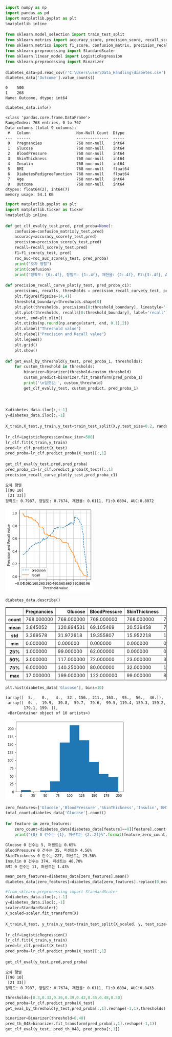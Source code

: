 ```python
import numpy as np
import pandas as pd
import matplotlib.pyplot as plt
%matplotlib inline

from sklearn.model_selection import train_test_split
from sklearn.metrics import accuracy_score, precision_score, recall_score, roc_auc_score
from sklearn.metrics import f1_score, confusion_matrix, precision_recall_curve, roc_curve
from sklearn.preprocessing import StandardScaler
from sklearn.linear_model import LogisticRegression
from sklearn.preprocessing import Binarizer

diabetes_data=pd.read_csv(r'C:\Users\user\Data_Handling\diabetes.csv')
diabetes_data['Outcome'].value_counts()
```




    0    500
    1    268
    Name: Outcome, dtype: int64




```python
diabetes_data.info()
```

    <class 'pandas.core.frame.DataFrame'>
    RangeIndex: 768 entries, 0 to 767
    Data columns (total 9 columns):
     #   Column                    Non-Null Count  Dtype  
    ---  ------                    --------------  -----  
     0   Pregnancies               768 non-null    int64  
     1   Glucose                   768 non-null    int64  
     2   BloodPressure             768 non-null    int64  
     3   SkinThickness             768 non-null    int64  
     4   Insulin                   768 non-null    int64  
     5   BMI                       768 non-null    float64
     6   DiabetesPedigreeFunction  768 non-null    float64
     7   Age                       768 non-null    int64  
     8   Outcome                   768 non-null    int64  
    dtypes: float64(2), int64(7)
    memory usage: 54.1 KB
    


```python
import matplotlib.pyplot as plt
import matplotlib.ticker as ticker
%matplotlib inline

def get_clf_eval(y_test,pred, pred_proba=None):
    confusion=confusion_matrix(y_test,pred)
    accuracy=accuracy_score(y_test,pred)
    precision=precision_score(y_test,pred)
    recall=recall_score(y_test,pred)
    f1=f1_score(y_test, pred)
    roc_auc=roc_auc_score(y_test, pred_proba)
    print("오차 행렬")
    print(confusion)
    print("정확도: {0:.4f}, 정밀도: {1:.4f}, 재현율: {2:.4f}, F1:{3:.4f}, AUC:{4:.4f}".format(accuracy, precision, recall,f1, roc_auc))

def precision_recall_curve_plot(y_test, pred_proba_c1):
    precisions, recalls, thresholds = precision_recall_curve(y_test, pred_proba_c1)    
    plt.figure(figsize=(4,4))
    threshold_boundary=thresholds.shape[0]
    plt.plot(thresholds, precisions[0:threshold_boundary], linestyle='--', label='precision')
    plt.plot(thresholds, recalls[0:threshold_boundary], label='recall')
    start, end=plt.xlim()
    plt.xticks(np.round(np.arange(start, end, 0.1),2))
    plt.xlabel("Threshold value")
    plt.ylabel("Precision and Recall value")
    plt.legend()    
    plt.grid()
    plt.show()

def get_eval_by_threshold(y_test, pred_proba_1, thresholds):
    for custom_threshold in thresholds:
        binarizer=Binarizer(threshold=custom_threshold)
        custom_predict=binarizer.fit_transform(pred_proba_1)
        print('\n임곗값:', custom_threshold)
        get_clf_eval(y_test, custom_predict, pred_proba_1)

    
    
X=diabetes_data.iloc[:,:-1]
y=diabetes_data.iloc[:,-1]

X_train,X_test,y_train,y_test=train_test_split(X,y,test_size=0.2, random_state=156, stratify=y)

lr_clf=LogisticRegression(max_iter=500)
lr_clf.fit(X_train,y_train)
pred=lr_clf.predict(X_test)
pred_proba=lr_clf.predict_proba(X_test)[:,1]

get_clf_eval(y_test,pred,pred_proba)
pred_proba_c1=lr_clf.predict_proba(X_test)[:,1]
precision_recall_curve_plot(y_test,pred_proba_c1)

```

    오차 행렬
    [[90 10]
     [21 33]]
    정확도: 0.7987, 정밀도: 0.7674, 재현율: 0.6111, F1:0.6804, AUC:0.8072
    


    
![png](output_2_1.png)
    



```python
diabetes_data.describe()
```




<div>

<table border="1" class="dataframe">
  <thead>
    <tr style="text-align: right;">
      <th></th>
      <th>Pregnancies</th>
      <th>Glucose</th>
      <th>BloodPressure</th>
      <th>SkinThickness</th>
      <th>Insulin</th>
      <th>BMI</th>
      <th>DiabetesPedigreeFunction</th>
      <th>Age</th>
      <th>Outcome</th>
    </tr>
  </thead>
  <tbody>
    <tr>
      <th>count</th>
      <td>768.000000</td>
      <td>768.000000</td>
      <td>768.000000</td>
      <td>768.000000</td>
      <td>768.000000</td>
      <td>768.000000</td>
      <td>768.000000</td>
      <td>768.000000</td>
      <td>768.000000</td>
    </tr>
    <tr>
      <th>mean</th>
      <td>3.845052</td>
      <td>120.894531</td>
      <td>69.105469</td>
      <td>20.536458</td>
      <td>79.799479</td>
      <td>31.992578</td>
      <td>0.471876</td>
      <td>33.240885</td>
      <td>0.348958</td>
    </tr>
    <tr>
      <th>std</th>
      <td>3.369578</td>
      <td>31.972618</td>
      <td>19.355807</td>
      <td>15.952218</td>
      <td>115.244002</td>
      <td>7.884160</td>
      <td>0.331329</td>
      <td>11.760232</td>
      <td>0.476951</td>
    </tr>
    <tr>
      <th>min</th>
      <td>0.000000</td>
      <td>0.000000</td>
      <td>0.000000</td>
      <td>0.000000</td>
      <td>0.000000</td>
      <td>0.000000</td>
      <td>0.078000</td>
      <td>21.000000</td>
      <td>0.000000</td>
    </tr>
    <tr>
      <th>25%</th>
      <td>1.000000</td>
      <td>99.000000</td>
      <td>62.000000</td>
      <td>0.000000</td>
      <td>0.000000</td>
      <td>27.300000</td>
      <td>0.243750</td>
      <td>24.000000</td>
      <td>0.000000</td>
    </tr>
    <tr>
      <th>50%</th>
      <td>3.000000</td>
      <td>117.000000</td>
      <td>72.000000</td>
      <td>23.000000</td>
      <td>30.500000</td>
      <td>32.000000</td>
      <td>0.372500</td>
      <td>29.000000</td>
      <td>0.000000</td>
    </tr>
    <tr>
      <th>75%</th>
      <td>6.000000</td>
      <td>140.250000</td>
      <td>80.000000</td>
      <td>32.000000</td>
      <td>127.250000</td>
      <td>36.600000</td>
      <td>0.626250</td>
      <td>41.000000</td>
      <td>1.000000</td>
    </tr>
    <tr>
      <th>max</th>
      <td>17.000000</td>
      <td>199.000000</td>
      <td>122.000000</td>
      <td>99.000000</td>
      <td>846.000000</td>
      <td>67.100000</td>
      <td>2.420000</td>
      <td>81.000000</td>
      <td>1.000000</td>
    </tr>
  </tbody>
</table>
</div>




```python
plt.hist(diabetes_data['Glucose'], bins=10)
```




    (array([  5.,   0.,   4.,  32., 156., 211., 163.,  95.,  56.,  46.]),
     array([  0. ,  19.9,  39.8,  59.7,  79.6,  99.5, 119.4, 139.3, 159.2,
            179.1, 199. ]),
     <BarContainer object of 10 artists>)




    
![png](output_4_1.png)
    



```python
zero_features=['Glucose','BloodPressure','SkinThickness','Insulin','BMI']
total_count=diabetes_data['Glucose'].count()

for feature in zero_features:
    zero_count=diabetes_data[diabetes_data[feature]==0][feature].count()
    print("{0} 0 건수는 {1}, 퍼센트는 {2:.2f}%".format(feature,zero_count, 100*zero_count/total_count))
```

    Glucose 0 건수는 5, 퍼센트는 0.65%
    BloodPressure 0 건수는 35, 퍼센트는 4.56%
    SkinThickness 0 건수는 227, 퍼센트는 29.56%
    Insulin 0 건수는 374, 퍼센트는 48.70%
    BMI 0 건수는 11, 퍼센트는 1.43%
    


```python
mean_zero_features=diabetes_data[zero_features].mean()
diabetes_data[zero_features]=diabetes_data[zero_features].replace(0,mean_zero_features)
```


```python
#from sklearn.preprocessing import StandardScaler
X=diabetes_data.iloc[:,:-1]
y=diabetes_data.iloc[:,-1]
scaler=StandardScaler()
X_scaled=scaler.fit_transform(X)

X_train,X_test, y_train,y_test=train_test_split(X_scaled, y, test_size=0.2, random_state=156, stratify=y)

lr_clf=LogisticRegression()
lr_clf.fit(X_train,y_train)
pred=lr_clf.predict(X_test)
pred_proba=lr_clf.predict_proba(X_test)[:,1]

get_clf_eval(y_test,pred,pred_proba)
```

    오차 행렬
    [[90 10]
     [21 33]]
    정확도: 0.7987, 정밀도: 0.7674, 재현율: 0.6111, F1:0.6804, AUC:0.8433
    


```python
thresholds=[0.3,0.33,0.36,0.39,0.42,0.45,0.48,0.50]
pred_proba=lr_clf.predict_proba(X_test)
get_eval_by_threshold(y_test,pred_proba[:,1].reshape(-1,1),thresholds)
```


```python
binarizer=Binarizer(threshold=0.48)
pred_th_048=binarizer.fit_transform(pred_proba[:,1].reshape(-1,1))
get_clf_eval(y_test, pred_th_048, pred_proba[:,1])
```
